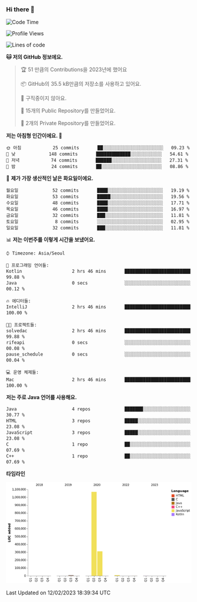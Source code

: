 ### Hi there 👋

<!--
**otm0937/otm0937** is a ✨ _special_ ✨ repository because its `README.md` (this file) appears on your GitHub profile.

Here are some ideas to get you started:

- 🔭 I’m currently working on ...
- 🌱 I’m currently learning ...
- 👯 I’m looking to collaborate on ...
- 🤔 I’m looking for help with ...
- 💬 Ask me about ...
- 📫 How to reach me: ...
- 😄 Pronouns: ...
- ⚡ Fun fact: ...
-->

  <!--START_SECTION:waka-->
![Code Time](http://img.shields.io/badge/Code%20Time-923%20hrs%2019%20mins-blue)

![Profile Views](http://img.shields.io/badge/Profile%20Views-0-blue)

![Lines of code](https://img.shields.io/badge/%EC%A0%80%EB%8A%94%20%EC%97%AC%ED%83%9C%EA%B9%8C%EC%A7%80%20-1%20Million%20%EC%A4%84%EC%9D%98%20%EC%BD%94%EB%93%9C%EB%A5%BC%20%EC%9E%91%EC%84%B1%ED%96%88%EC%96%B4%EC%9A%94.-blue)

**🐱 저의 GitHub 정보에요.** 

> 🏆 51 만큼의 Contributions을 2023년에 했어요
 > 
> 📦 GitHub의 35.5 kB만큼의 저장소를 사용하고 있어요. 
 > 
> 🚫 구직중이지 않아요.
 > 
> 📜 15개의 Public Repository를 만들었어요. 
 > 
> 🔑 2개의 Private Repository를 만들었어요.  
 > 
**저는 아침형 인간이에요. 🐤** 

```text
🌞 아침            25 commits       ██░░░░░░░░░░░░░░░░░░░░░░░   09.23 % 
🌆 낮　           148 commits       █████████████░░░░░░░░░░░░   54.61 % 
🌃 저녁            74 commits       ██████░░░░░░░░░░░░░░░░░░░   27.31 % 
🌙 밤　            24 commits       ██░░░░░░░░░░░░░░░░░░░░░░░   08.86 % 

```
📅 **제가 가장 생산적인 날은 화요일이에요.** 

```text
월요일             52 commits       ████░░░░░░░░░░░░░░░░░░░░░   19.19 % 
화요일             53 commits       █████░░░░░░░░░░░░░░░░░░░░   19.56 % 
수요일             48 commits       ████░░░░░░░░░░░░░░░░░░░░░   17.71 % 
목요일             46 commits       ████░░░░░░░░░░░░░░░░░░░░░   16.97 % 
금요일             32 commits       ███░░░░░░░░░░░░░░░░░░░░░░   11.81 % 
토요일              8 commits       ░░░░░░░░░░░░░░░░░░░░░░░░░   02.95 % 
일요일             32 commits       ███░░░░░░░░░░░░░░░░░░░░░░   11.81 % 

```


📊 **저는 이번주를 이렇게 시간을 보냈어요.** 

```text
⌚︎ Timezone: Asia/Seoul

💬 프로그래밍 언어들: 
Kotlin                   2 hrs 46 mins       █████████████████████████   99.88 % 
Java                     0 secs              ░░░░░░░░░░░░░░░░░░░░░░░░░   00.12 % 

🔥 에디터들: 
IntelliJ                 2 hrs 46 mins       █████████████████████████   100.00 % 

🐱‍💻 프로젝트들: 
solvedac                 2 hrs 46 mins       █████████████████████████   99.88 % 
rifeapi                  0 secs              ░░░░░░░░░░░░░░░░░░░░░░░░░   00.08 % 
pause_schedule           0 secs              ░░░░░░░░░░░░░░░░░░░░░░░░░   00.04 % 

💻 운영 체제들: 
Mac                      2 hrs 46 mins       █████████████████████████   100.00 % 

```

**저는 주로 Java 언어를 사용해요.** 

```text
Java                     4 repos             ███████░░░░░░░░░░░░░░░░░░   30.77 % 
HTML                     3 repos             █████░░░░░░░░░░░░░░░░░░░░   23.08 % 
JavaScript               3 repos             █████░░░░░░░░░░░░░░░░░░░░   23.08 % 
C                        1 repo              ██░░░░░░░░░░░░░░░░░░░░░░░   07.69 % 
C++                      1 repo              ██░░░░░░░░░░░░░░░░░░░░░░░   07.69 % 

```


**타임라인**

![Chart not found](https://raw.githubusercontent.com/otm0937/otm0937/main/charts/bar_graph.png) 


 Last Updated on 12/02/2023 18:39:34 UTC
<!--END_SECTION:waka-->
